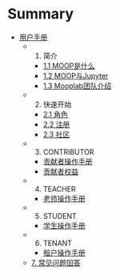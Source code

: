 # Summary

* [用户手册](README.md)
	* 1. 简介
		* [1.1 MOOP是什么](1.intro.md)
		* [1.2 MOOP与Jupyter](2.moopjupyter.md)
		* [1.3 Mooplab团队介绍](team.md)
	* 2. 快速开始
		* [2.1 角色](character.md)
		* [2.2 注册](4.1register.md)
		* [2.3 社区](community.md)
	* 3. CONTRIBUTOR
		* [贡献者操作手册](7.1.contributor.md)
		* [贡献者权益](7.2.contributor.md)
	* 4. TEACHER		
		* [老师操作手册](6.3teacher.md)
	* 5. STUDENT		
		* [学生操作手册](4.3student.md)
	* 6. TENANT
	    * [租户操作手册](8.tenant.md)
	* [7. 常见问题回答](9.FQA.md)

